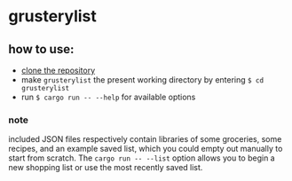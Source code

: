 # grusterylist
## how to use:
- [clone the repository](https://docs.github.com/en/repositories/creating-and-managing-repositories/cloning-a-repository)
- make `grusterylist` the present working directory by entering `$ cd grusterylist` 
- run `$ cargo run -- --help` for available options
### note
included JSON files respectively contain libraries of some groceries, some recipes, and an example saved list, which you could empty out manually to start from scratch. The `cargo run -- --list` option allows you to begin a new shopping list or use the most recently saved list.
